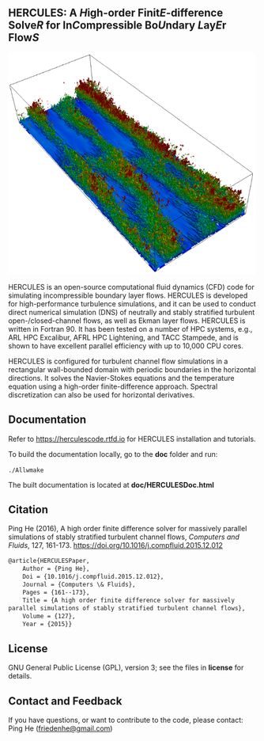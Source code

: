 HERCULES: A *H*igh-order Finit*E*-difference Solve*R* for In*C*ompressible Bo*U*ndary *L*ay*E*r Flow*S*
-------------------------------------------------------------------------------------------------------

![](doc/source/images/image.png)

HERCULES is an open-source computational fluid dynamics (CFD) code for simulating incompressible boundary layer flows. HERCULES is developed for high-performance turbulence simulations, and it can be used to conduct direct numerical simulation (DNS) of neutrally and stably stratified turbulent open-/closed-channel flows, as well as Ekman layer flows. HERCULES is written in Fortran 90. It has been tested on a number of HPC systems, e.g., ARL HPC Excalibur, AFRL HPC Lightening, and TACC Stampede, and is shown to have excellent parallel efficiency with up to 10,000 CPU cores. 

HERCULES is configured for turbulent channel flow simulations in a rectangular wall-bounded domain with periodic boundaries in the horizontal directions. It solves the Navier-Stokes equations and the temperature equation using a high-order finite-difference approach. Spectral discretization can also be used for horizontal derivatives. 

Documentation
-------------

Refer to https://herculescode.rtfd.io for HERCULES installation and tutorials.

To build the documentation locally, go to the **doc** folder and run:

`./Allwmake`

The built documentation is located at **doc/HERCULESDoc.html**

Citation
--------

Ping He (2016), A high order finite difference solver for massively parallel simulations of stably stratified turbulent channel flows, *Computers and Fluids*, 127, 161-173. https://doi.org/10.1016/j.compfluid.2015.12.012

```
@article{HERCULESPaper,
	Author = {Ping He},
	Doi = {10.1016/j.compfluid.2015.12.012},
	Journal = {Computers \& Fluids},
	Pages = {161--173},
	Title = {A high order finite difference solver for massively parallel simulations of stably stratified turbulent channel flows},
	Volume = {127},
	Year = {2015}}
```

License
-------

GNU General Public License (GPL), version 3; see the files in **license** for details.

Contact and Feedback
--------------------
If you have questions, or want to contribute to the code, please contact: Ping He (friedenhe@gmail.com)

